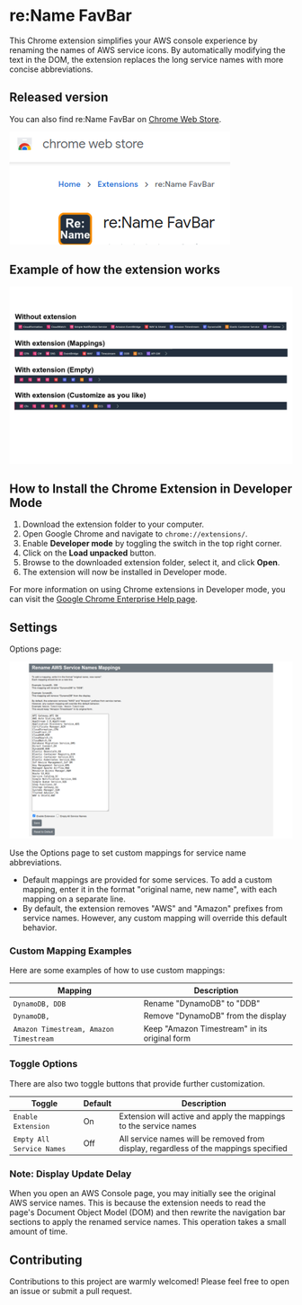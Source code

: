 # re:Name FavBar

This Chrome extension simplifies your AWS console experience by renaming the names of AWS service icons. By automatically modifying the text in the DOM, the extension replaces the long service names with more concise abbreviations.

## Released version

You can also find re:Name FavBar on [Chrome Web Store](https://chrome.google.com/webstore/detail/rename-favbar/djibddceopnloddkfmgekaejflcnadli).

![](img/chrome-we-store-rename-favbar.png)

## Example of how the extension works

![](img/rename-favbar_v2.png)

## How to Install the Chrome Extension in Developer Mode

1. Download the extension folder to your computer.
2. Open Google Chrome and navigate to `chrome://extensions/`.
3. Enable **Developer mode** by toggling the switch in the top right corner.
4. Click on the **Load unpacked** button.
5. Browse to the downloaded extension folder, select it, and click **Open**.
6. The extension will now be installed in Developer mode.

For more information on using Chrome extensions in Developer mode, you can visit the [Google Chrome Enterprise Help page](https://support.google.com/chrome/a/answer/2714278?hl=en).


## Settings

Options page:

![](img/rename-favbar_v3.png)


Use the Options page to set custom mappings for service name abbreviations.

- Default mappings are provided for some services. To add a custom mapping, enter it in the format "original name, new name", with each mapping on a separate line.
- By default, the extension removes "AWS" and "Amazon" prefixes from service names. However, any custom mapping will override this default behavior.

### Custom Mapping Examples

Here are some examples of how to use custom mappings:

| Mapping | Description|
|---|---|
|`DynamoDB, DDB`|Rename "DynamoDB" to "DDB"|
|`DynamoDB,`|Remove "DynamoDB" from the display|
|`Amazon Timestream, Amazon Timestream`|Keep "Amazon Timestream" in its original form|

### Toggle Options

There are also two toggle buttons that provide further customization.

| Toggle | Default |Description|
|---|---|---|
|`Enable Extension`|On|Extension will active and apply the mappings to the service names|
|`Empty All Service Names`|Off|All service names will be removed from display, regardless of the mappings specified|


### Note: Display Update Delay

When you open an AWS Console page, you may initially see the original AWS service names. This is because the extension needs to read the page's Document Object Model (DOM) and then rewrite the navigation bar sections to apply the renamed service names. This operation takes a small amount of time.
## Contributing

Contributions to this project are warmly welcomed! Please feel free to open an issue or submit a pull request.
